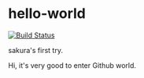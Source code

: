 # hello-world
[![Build Status](https://kukard.visualstudio.com/Playground/_apis/build/status/haysakura.hello-world?branchName=master)](https://kukard.visualstudio.com/Playground/_build/latest?definitionId=37&branchName=master)

sakura's first try.


Hi, it's very good to enter Github world.
